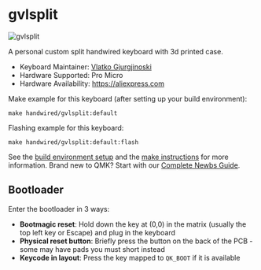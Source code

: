 # gvlsplit

![gvlsplit](https://i.imgur.com/X9vh2FIh.png)

A personal custom split handwired keyboard with 3d printed case.

* Keyboard Maintainer: [Vlatko Gjurgjinoski](https://github.com/gvlatko)
* Hardware Supported: Pro Micro
* Hardware Availability: https://aliexpress.com

Make example for this keyboard (after setting up your build environment):

    make handwired/gvlsplit:default

Flashing example for this keyboard:

    make handwired/gvlsplit:default:flash

See the [build environment setup](https://docs.qmk.fm/#/getting_started_build_tools) and the [make instructions](https://docs.qmk.fm/#/getting_started_make_guide) for more information. Brand new to QMK? Start with our [Complete Newbs Guide](https://docs.qmk.fm/#/newbs).

## Bootloader

Enter the bootloader in 3 ways:

-   **Bootmagic reset**: Hold down the key at (0,0) in the matrix (usually the top left key or Escape) and plug in the keyboard
-   **Physical reset button**: Briefly press the button on the back of the PCB - some may have pads you must short instead
-   **Keycode in layout**: Press the key mapped to `QK_BOOT` if it is available
